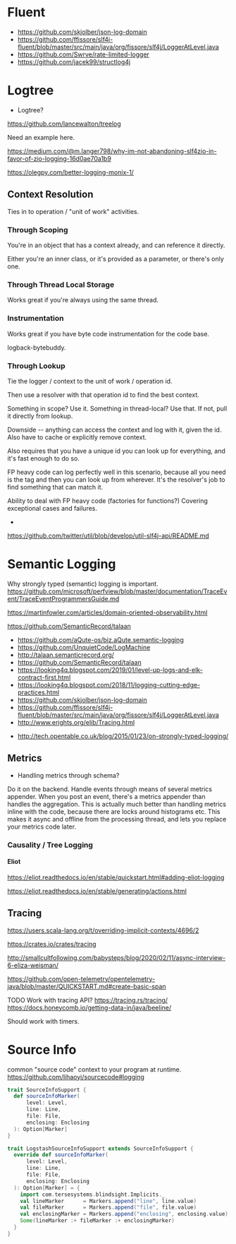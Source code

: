 # Fluent

- https://github.com/skjolber/json-log-domain 
- https://github.com/ffissore/slf4j-fluent/blob/master/src/main/java/org/fissore/slf4j/LoggerAtLevel.java
- https://github.com/Swrve/rate-limited-logger
- https://github.com/jacek99/structlog4j

# Logtree

- Logtree?

https://github.com/lancewalton/treelog

Need an example here.

https://medium.com/@m.langer798/why-im-not-abandoning-slf4zio-in-favor-of-zio-logging-16d0ae70a1b9

https://olegpy.com/better-logging-monix-1/

## Context Resolution

Ties in to operation / "unit of work" activities.

### Through Scoping

You're in an object that has a context already, and can reference it directly.

Either you're an inner class, or it's provided as a parameter, or there's only one.


### Through Thread Local Storage

Works great if you're always using the same thread.

### Instrumentation

Works great if you have byte code instrumentation for the code base.

logback-bytebuddy.

### Through Lookup

Tie the logger / context to the unit of work / operation id.

Then use a resolver with that operation id to find the best context.

Something in scope?  Use it.  Something in thread-local?  Use that.  If not, pull it directly from lookup.

Downside -- anything can access the context and log with it, given the id.
Also have to cache or explicitly remove context.

Also requires that you have a unique id you can look up for everything, and it's fast enough to do so.

FP heavy code can log perfectly well in this scenario, because all you need is the tag and then you can look up from wherever.  It's the resolver's job to find something that can match it.

Ability to deal with FP heavy code (factories for functions?)  Covering exceptional cases and failures.

- 
https://github.com/twitter/util/blob/develop/util-slf4j-api/README.md

# Semantic Logging

Why strongly typed (semantic) logging is important.
https://github.com/microsoft/perfview/blob/master/documentation/TraceEvent/TraceEventProgrammersGuide.md

https://martinfowler.com/articles/domain-oriented-observability.html

https://github.com/SemanticRecord/talaan

- https://github.com/aQute-os/biz.aQute.semantic-logging
- https://github.com/UnquietCode/LogMachine
- http://talaan.semanticrecord.org/
- https://github.com/SemanticRecord/talaan
- https://looking4q.blogspot.com/2019/01/level-up-logs-and-elk-contract-first.html
- https://looking4q.blogspot.com/2018/11/logging-cutting-edge-practices.html
- https://github.com/skjolber/json-log-domain
- https://github.com/ffissore/slf4j-fluent/blob/master/src/main/java/org/fissore/slf4j/LoggerAtLevel.java
- http://www.erights.org/elib/Tracing.html

* http://tech.opentable.co.uk/blog/2015/01/23/on-strongly-typed-logging/

## Metrics

- Handling metrics through schema?

Do it on the backend.  Handle events through means of several metrics appender.  When you post an event, there's a metrics appender than handles the aggregation.  This is actually much better than handling metrics inline with the code, because there are locks around histograms etc.  This makes it async and offline from the processing thread, and lets you replace your metrics code later.


### Causality / Tree Logging

#### Eliot

https://eliot.readthedocs.io/en/stable/quickstart.html#adding-eliot-logging

https://eliot.readthedocs.io/en/stable/generating/actions.html


## Tracing

https://users.scala-lang.org/t/overriding-implicit-contexts/4696/2

https://crates.io/crates/tracing

http://smallcultfollowing.com/babysteps/blog/2020/02/11/async-interview-6-eliza-weisman/

https://github.com/open-telemetry/opentelemetry-java/blob/master/QUICKSTART.md#create-basic-span

TODO Work with tracing API?
     https://tracing.rs/tracing/
     https://docs.honeycomb.io/getting-data-in/java/beeline/

Should work with timers.

# Source Info

common "source code" context to your program at runtime.   https://github.com/lihaoyi/sourcecode#logging 

```scala
trait SourceInfoSupport {
  def sourceInfoMarker(
      level: Level,
      line: Line,
      file: File,
      enclosing: Enclosing
  ): Option[Marker]
}
```
 
```scala
trait LogstashSourceInfoSupport extends SourceInfoSupport {
  override def sourceInfoMarker(
      level: Level,
      line: Line,
      file: File,
      enclosing: Enclosing
  ): Option[Marker] = {
    import com.tersesystems.blindsight.Implicits._
    val lineMarker      = Markers.append("line", line.value)
    val fileMarker      = Markers.append("file", file.value)
    val enclosingMarker = Markers.append("enclosing", enclosing.value)
    Some(lineMarker :+ fileMarker :+ enclosingMarker)
  }
}
``` 
